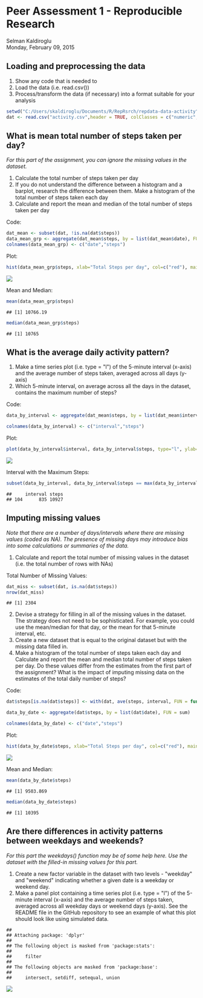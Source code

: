 # Peer Assessment 1 - Reproducible Research
Selman Kaldiroglu  
Monday, February 09, 2015  

## Loading and preprocessing the data

1. Show any code that is needed to
2. Load the data (i.e. read.csv())
3. Process/transform the data (if necessary) into a format suitable for your analysis


```r
setwd("C:/Users/skaldiroglu/Documents/R/RepRsrch/repdata-data-activity")
dat <- read.csv("activity.csv",header = TRUE, colClasses = c("numeric","Date","numeric"))
```

## What is mean total number of steps taken per day?

*For this part of the assignment, you can ignore the missing values in the dataset.*

1. Calculate the total number of steps taken per day
2. If you do not understand the difference between a histogram and a barplot, research the difference between them. Make a histogram of the total number of steps taken each day
3. Calculate and report the mean and median of the total number of steps taken per day


Code:

```r
dat_mean <- subset(dat, !is.na(dat$steps))
data_mean_grp <- aggregate(dat_mean$steps, by = list(dat_mean$date), FUN = sum)
colnames(data_mean_grp) <- c("date","steps")
```

Plot:

```r
hist(data_mean_grp$steps, xlab="Total Steps per day", col=c("red"), main = "Histogram of Steps per day")
```

![](PA1_template_files/figure-html/unnamed-chunk-3-1.png) 


Mean and Median:


```r
mean(data_mean_grp$steps)
```

```
## [1] 10766.19
```


```r
median(data_mean_grp$steps)
```

```
## [1] 10765
```

## What is the average daily activity pattern?

1. Make a time series plot (i.e. type = "l") of the 5-minute interval (x-axis) and the average number of steps taken, averaged across all days (y-axis)
2. Which 5-minute interval, on average across all the days in the dataset, contains the maximum number of steps?

Code:

```r
data_by_interval <- aggregate(dat_mean$steps, by = list(dat_mean$interval), FUN = sum)

colnames(data_by_interval) <- c("interval","steps")
```

Plot:

```r
plot(data_by_interval$interval, data_by_interval$steps, type="l", ylab="Total Steps", xlab="Intervals")
```

![](PA1_template_files/figure-html/unnamed-chunk-7-1.png) 

Interval with the Maximum Steps:


```r
subset(data_by_interval, data_by_interval$steps == max(data_by_interval$steps), na.rm = TRUE)
```

```
##     interval steps
## 104      835 10927
```

## Imputing missing values

*Note that there are a number of days/intervals where there are missing values (coded as NA). The presence of missing days may introduce bias into some calculations or summaries of the data.*

1. Calculate and report the total number of missing values in the dataset (i.e. the total number of rows with NAs)

Total Number of Missing Values:


```r
dat_miss <- subset(dat, is.na(dat$steps))
nrow(dat_miss)
```

```
## [1] 2304
```

2. Devise a strategy for filling in all of the missing values in the dataset. The strategy does not need to be sophisticated. For example, you could use the mean/median for that day, or the mean for that 5-minute interval, etc.
3. Create a new dataset that is equal to the original dataset but with the missing data filled in.
4. Make a histogram of the total number of steps taken each day and Calculate and report the mean and median total number of steps taken per day. Do these values differ from the estimates from the first part of the assignment? What is the impact of imputing missing data on the estimates of the total daily number of steps?

Code:

```r
dat$steps[is.na(dat$steps)] <- with(dat, ave(steps, interval, FUN = function(x) median(x, na.rm=TRUE)))[is.na(dat$steps)]

data_by_date <- aggregate(dat$steps, by = list(dat$date), FUN = sum)

colnames(data_by_date) <- c("date","steps")
```

Plot:

```r
hist(data_by_date$steps, xlab="Total Steps per day", col=c("red"), main = "Histogram of Steps per day")
```

![](PA1_template_files/figure-html/unnamed-chunk-10-1.png) 

Mean and Median:


```r
mean(data_by_date$steps)
```

```
## [1] 9503.869
```


```r
median(data_by_date$steps)
```

```
## [1] 10395
```

## Are there differences in activity patterns between weekdays and weekends?

*For this part the weekdays() function may be of some help here. Use the dataset with the filled-in missing values for this part.*

1. Create a new factor variable in the dataset with two levels - "weekday" and "weekend" indicating whether a given date is a weekday or weekend day.
2. Make a panel plot containing a time series plot (i.e. type = "l") of the 5-minute interval (x-axis) and the average number of steps taken, averaged across all weekday days or weekend days (y-axis). See the README file in the GitHub repository to see an example of what this plot should look like using simulated data.


```
## 
## Attaching package: 'dplyr'
## 
## The following object is masked from 'package:stats':
## 
##     filter
## 
## The following objects are masked from 'package:base':
## 
##     intersect, setdiff, setequal, union
```

![](PA1_template_files/figure-html/last-1.png) 


